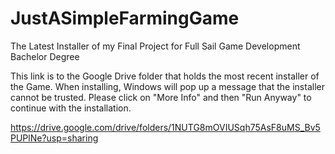 # JustASimpleFarmingGame
The Latest Installer of my Final Project for Full Sail Game Development Bachelor Degree

This link is to the Google Drive folder that holds the most recent installer of the Game. When installing, Windows will pop up a message that the installer cannot be trusted. Please click on "More Info" and then "Run Anyway" to continue with the installation.

https://drive.google.com/drive/folders/1NUTG8mOVIUSqh75AsF8uMS_Bv5PUPlNe?usp=sharing
